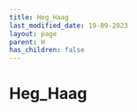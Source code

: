 ```yaml
---
title: Heg_Haag
last_modified_date: 19-09-2023
layout: page
parent: H
has_children: false
---
```


Heg_Haag
========

